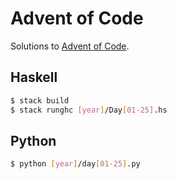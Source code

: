 # Advent of Code

Solutions to [Advent of Code](https://adventofcode.com/).

## Haskell

```sh
$ stack build
$ stack runghc [year]/Day[01-25].hs
```

## Python

```sh
$ python [year]/day[01-25].py
```
